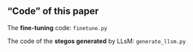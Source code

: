 ## “Code” of this paper

The **fine-tuning** code: `finetune.py`

The code of the **stegos generated** by LLsM: `generate_llsm.py`

